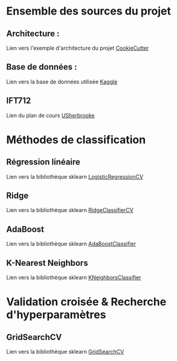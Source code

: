 # Ensemble des sources du projet

## Architecture :
Lien vers l'exemple d'architecture du projet [CookieCutter](https://github.com/cookiecutter/cookiecutter)

## Base de données :
Lien vers la base de données utilisée [Kaggle](https://www.kaggle.com/broaniki/titanic)

## IFT712
Lien du plan de cours [USherbrooke](http://info.usherbrooke.ca/pmjodoin/cours/ift603/plan_de_cours2019_712.pdf)



# Méthodes de classification

## Régression linéaire
Lien vers la bibliothèque sklearn [LogisticRegressionCV](https://scikit-learn.org/stable/modules/generated/sklearn.linear_model.LogisticRegressionCV.html#sklearn.linear_model.LogisticRegressionCV)

## Ridge
Lien vers la bibliothèque sklearn [RidgeClassifierCV](https://scikit-learn.org/stable/modules/generated/sklearn.linear_model.RidgeClassifierCV.html#sklearn.linear_model.RidgeClassifierCV)

## AdaBoost
Lien vers la bibliothèque sklearn [AdaBoostClassifier](https://scikit-learn.org/stable/modules/generated/sklearn.ensemble.AdaBoostClassifier.html)

## K-Nearest Neighbors
Lien vers la bibliothèque sklearn [KNeighborsClassifier](https://scikit-learn.org/stable/modules/generated/sklearn.neighbors.KNeighborsClassifier.html)



# Validation croisée & Recherche d'hyperparamètres

## GridSearchCV
Lien vers la bibliothèque sklearn [GridSearchCV](https://scikit-learn.org/stable/modules/generated/sklearn.model_selection.GridSearchCV.html)